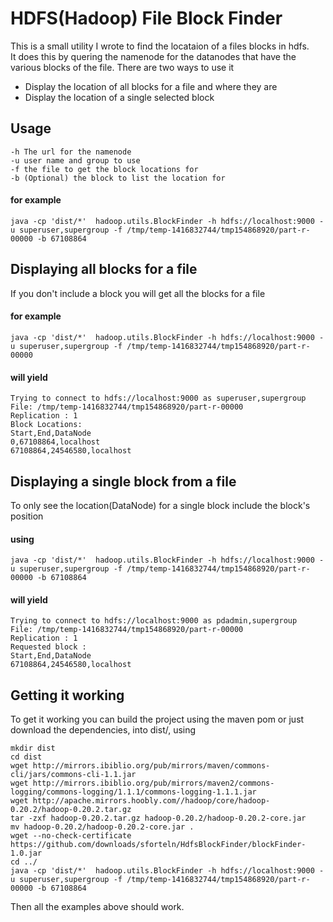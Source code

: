 # HDFS(Hadoop) File Block Finder #

This is a small utility I wrote to find the locataion of a files blocks in hdfs.  
It does this by quering the namenode for the datanodes that have the various blocks of the file. There are two ways to use it

* Display the location of all blocks for a file and where they are
* Display the location of a single selected block

## Usage ##
    -h The url for the namenode
    -u user name and group to use
    -f the file to get the block locations for
    -b (Optional) the block to list the location for

#### for example ####
    java -cp 'dist/*'  hadoop.utils.BlockFinder -h hdfs://localhost:9000 -u superuser,supergroup -f /tmp/temp-1416832744/tmp154868920/part-r-00000 -b 67108864

## Displaying all blocks for a file ##

If you don't include a block you will get all the blocks for a file 
#### for example ####
    java -cp 'dist/*'  hadoop.utils.BlockFinder -h hdfs://localhost:9000 -u superuser,supergroup -f /tmp/temp-1416832744/tmp154868920/part-r-00000

#### will yield ####
    Trying to connect to hdfs://localhost:9000 as superuser,supergroup
    File: /tmp/temp-1416832744/tmp154868920/part-r-00000
    Replication : 1
	Block Locations:
    Start,End,DataNode
    0,67108864,localhost
    67108864,24546580,localhost

## Displaying a single block from a file ##

To only see the location(DataNode) for a single block include the block's position
#### using ####
    java -cp 'dist/*'  hadoop.utils.BlockFinder -h hdfs://localhost:9000 -u superuser,supergroup -f /tmp/temp-1416832744/tmp154868920/part-r-00000 -b 67108864

#### will yield ####
    Trying to connect to hdfs://localhost:9000 as pdadmin,supergroup
    File: /tmp/temp-1416832744/tmp154868920/part-r-00000
    Replication : 1
    Requested block :
    Start,End,DataNode
    67108864,24546580,localhost

## Getting it working ##
To get it working you can build the project using the maven pom or just download the dependencies, into dist/, using

    mkdir dist
    cd dist
    wget http://mirrors.ibiblio.org/pub/mirrors/maven/commons-cli/jars/commons-cli-1.1.jar
    wget http://mirrors.ibiblio.org/pub/mirrors/maven2/commons-logging/commons-logging/1.1.1/commons-logging-1.1.1.jar
    wget http://apache.mirrors.hoobly.com//hadoop/core/hadoop-0.20.2/hadoop-0.20.2.tar.gz
    tar -zxf hadoop-0.20.2.tar.gz hadoop-0.20.2/hadoop-0.20.2-core.jar
	mv hadoop-0.20.2/hadoop-0.20.2-core.jar .
	wget --no-check-certificate https://github.com/downloads/sforteln/HdfsBlockFinder/blockFinder-1.0.jar
    cd ../
	java -cp 'dist/*'  hadoop.utils.BlockFinder -h hdfs://localhost:9000 -u superuser,supergroup -f /tmp/temp-1416832744/tmp154868920/part-r-00000 -b 67108864
	
Then all the examples above should work.
	
